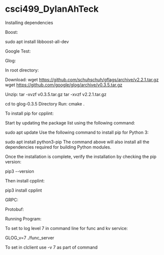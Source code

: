 # csci499_DylanAhTeck

Installing dependencies

Boost:

sudo apt install libboost-all-dev

Google Test:

Glog:

In root directory:

Download:
wget https://github.com/schuhschuh/gflags/archive/v2.2.1.tar.gz
wget https://github.com/google/glog/archive/v0.3.5.tar.gz

Unzip:
tar -xvzf v0.3.5.tar.gz
tar -xvzf v2.2.1.tar.gz

cd to glog-0.3.5 Directory
Run:
cmake .

To install pip for cpplint:

Start by updating the package list using the following command:

sudo apt update
Use the following command to install pip for Python 3:

sudo apt install python3-pip
The command above will also install all the dependencies required for building Python modules.

Once the installation is complete, verify the installation by checking the pip version:

pip3 --version

Then install cpplint:

pip3 install cpplint



GRPC:

Protobuf:

Running Program:

To set to log level 7 in command line for func and kv service:

GLOG_v=7 ./func_server

To set in clclient use -v 7 as part of command
